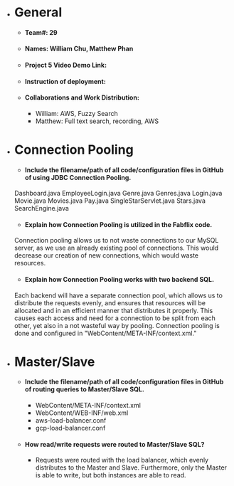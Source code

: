 - # General
    - #### Team#: 29
    
    - #### Names: William Chu, Matthew Phan
    
    - #### Project 5 Video Demo Link:

    - #### Instruction of deployment:

    - #### Collaborations and Work Distribution:
      - William: AWS, Fuzzy Search
      - Matthew: Full text search, recording, AWS


- # Connection Pooling
    - #### Include the filename/path of all code/configuration files in GitHub of using JDBC Connection Pooling.
    Dashboard.java
    EmployeeLogin.java
    Genre.java
    Genres.java
    Login.java
    Movie.java
    Movies.java
    Pay.java
    SingleStarServlet.java
    Stars.java
    SearchEngine.java
    
    - #### Explain how Connection Pooling is utilized in the Fabflix code.
    Connection pooling allows us to not waste connections to our MySQL server, as we use an already existing pool of connections. This would decrease our creation of new connections, which would waste resources.
    
    - #### Explain how Connection Pooling works with two backend SQL.
    Each backend will have a separate connection pool, which allows us to distribute the requests evenly, and ensures that resources will be allocated and in an efficient manner that distributes it properly. This causes each access and need for a connection to be split from each other, yet also in a not wasteful way by pooling. Connection pooling is done and configured in "WebContent/META-INF/context.xml."

- # Master/Slave
    - #### Include the filename/path of all code/configuration files in GitHub of routing queries to Master/Slave SQL.
         -    WebContent/META-INF/context.xml
         -    WebContent/WEB-INF/web.xml
         -    aws-load-balancer.conf
         -    gcp-load-balancer.conf

    - #### How read/write requests were routed to Master/Slave SQL?
        - Requests were routed with the load balancer, which evenly distributes to the Master and Slave. Furthermore, only the Master is able to write, but both instances are able to read. 
